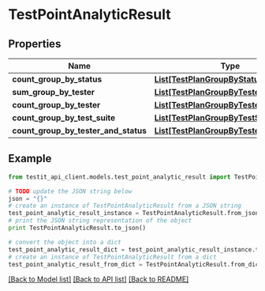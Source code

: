 # TestPointAnalyticResult


## Properties
Name | Type | Description | Notes
------------ | ------------- | ------------- | -------------
**count_group_by_status** | [**List[TestPlanGroupByStatus]**](TestPlanGroupByStatus.md) |  | 
**sum_group_by_tester** | [**List[TestPlanGroupByTester]**](TestPlanGroupByTester.md) |  | 
**count_group_by_tester** | [**List[TestPlanGroupByTester]**](TestPlanGroupByTester.md) |  | 
**count_group_by_test_suite** | [**List[TestPlanGroupByTestSuite]**](TestPlanGroupByTestSuite.md) |  | 
**count_group_by_tester_and_status** | [**List[TestPlanGroupByTesterAndStatus]**](TestPlanGroupByTesterAndStatus.md) |  | 

## Example

```python
from testit_api_client.models.test_point_analytic_result import TestPointAnalyticResult

# TODO update the JSON string below
json = "{}"
# create an instance of TestPointAnalyticResult from a JSON string
test_point_analytic_result_instance = TestPointAnalyticResult.from_json(json)
# print the JSON string representation of the object
print TestPointAnalyticResult.to_json()

# convert the object into a dict
test_point_analytic_result_dict = test_point_analytic_result_instance.to_dict()
# create an instance of TestPointAnalyticResult from a dict
test_point_analytic_result_from_dict = TestPointAnalyticResult.from_dict(test_point_analytic_result_dict)
```
[[Back to Model list]](../README.md#documentation-for-models) [[Back to API list]](../README.md#documentation-for-api-endpoints) [[Back to README]](../README.md)


